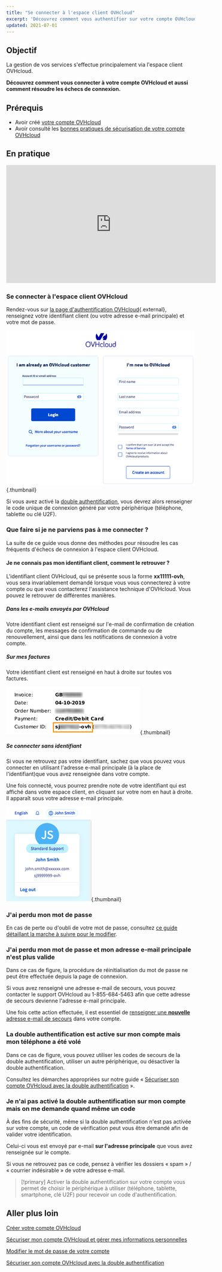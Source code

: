 ```yaml
---
title: "Se connecter à l'espace client OVHcloud"
excerpt: 'Découvrez comment vous authentifier sur votre compte OVHcloud'
updated: 2021-07-01
---
```


## Objectif

La gestion de vos services s'effectue principalement via l'espace client OVHcloud.

**Découvrez comment vous connecter à votre compte OVHcloud et aussi comment résoudre les échecs de connexion.**

## Prérequis

- Avoir créé [votre compte OVHcloud](/pages/account_and_service_management/account_information/ovhcloud-account-creation)
- Avoir consulté les [bonnes pratiques de sécurisation de votre compte OVHcloud](/pages/account_and_service_management/account_information/all_about_username)

## En pratique

<iframe width="560" height="315" src="https://www.youtube-nocookie.com/embed/odO58c4gJfc" frameborder="0" allow="accelerometer; autoplay; clipboard-write; encrypted-media; gyroscope; picture-in-picture" allowfullscreen></iframe>

### Se connecter à l'espace client OVHcloud

Rendez-vous sur [la page d'authentification OVHcloud](https://ca.ovh.com/auth/?action=gotomanager&from=https://www.ovh.com/ca/fr/&ovhSubsidiary=qc){.external}, renseignez votre identifiant client (ou votre adresse e-mail principale) et votre mot de passe.

![identifiant client](images/log-in.png){.thumbnail}

Si vous avez activé la [double authentification](/pages/account_and_service_management/account_information/secure-ovhcloud-account-with-2fa), vous devrez alors renseigner le code unique de connexion généré par votre périphérique (téléphone, tablette ou clé U2F).

### Que faire si je ne parviens pas à me connecter ? <a name="login-failure"></a>

La suite de ce guide vous donne des méthodes pour résoudre les cas fréquents d'échecs de connexion à l'espace client OVHcloud.

#### Je ne connais pas mon identifiant client, comment le retrouver ?

L'identifiant client OVHcloud, qui se présente sous la forme **xx11111-ovh**, vous sera invariablement demandé lorsque vous vous connecterez à votre compte ou que vous contacterez l'assistance technique d'OVHcloud. Vous pouvez le retrouver de différentes manières.

##### **Dans les e-mails envoyés par OVHcloud**

Votre identifiant client est renseigné sur l'e-mail de confirmation de création du compte, les messages de confirmation de commande ou de renouvellement, ainsi que dans les notifications de connexion à votre compte.

##### **Sur mes factures**

Votre identifiant client est renseigné en haut à droite sur toutes vos factures.

![identifiant client](images/nichandle01b.png){.thumbnail}

##### **Se connecter sans identifiant**

Si vous ne retrouvez pas votre identifiant, sachez que vous pouvez vous connecter en utilisant l'adresse e-mail principale (à la place de l'identifiant)que vous avez renseignée dans votre compte.

Une fois connecté, vous pourrez prendre note de votre identifiant qui est affiché dans votre espace client, en cliquant sur votre nom en haut à droite.
<br>Il apparaît sous votre adresse e-mail principale.

![identifiant client](images/nic-handle.png){.thumbnail}

### J'ai perdu mon mot de passe

En cas de perte ou d'oubli de votre mot de passe, consultez [ce guide détaillant la marche à suivre pour le modifier](/pages/account_and_service_management/account_information/manage-ovh-password#si-vous-ne-connaissez-plus-votre-mot-de-passe-actuel).

### J'ai perdu mon mot de passe et mon adresse e-mail principale n'est plus valide

Dans ce cas de figure, la procédure de réinitialisation du mot de passe ne peut être effectuée depuis la page de connexion.

Si vous avez renseigné une adresse e-mail de secours, vous pouvez contacter le support OVHcloud au 1-855-684-5463 afin que cette adresse de secours devienne l'adresse e-mail principale.

Une fois cette action effectuée, il est essentiel de [renseigner une **nouvelle** adresse e-mail de secours](/pages/account/customer/all_about_username#backup-email) dans votre compte.

### La double authentification est active sur mon compte mais mon téléphone a été volé

Dans ce cas de figure, vous pouvez utiliser les codes de secours de la double authentification, utiliser un autre périphérique, ou désactiver la double authentification.

Consultez les démarches appropriées sur notre guide « [Sécuriser son compte OVHcloud avec la double authentification](/pages/account_and_service_management/account_information/secure-ovhcloud-account-with-2fa#que-faire-si-lun-de-mes-peripheriques-est-perdu-ou-cesse-de-fonctionner) ».

### Je n'ai pas activé la double authentification sur mon compte mais on me demande quand même un code

À des fins de sécurité, même si la double authentification n'est pas activée sur votre compte, un code de vérification peut vous être demandé afin de valider votre identification.

Celui-ci vous est envoyé par e-mail **sur l'adresse principale** que vous avez renseignée sur le compte.

Si vous ne retrouvez pas ce code, pensez à vérifier les dossiers « spam » / « courrier indésirable » de votre adresse e-mail.

> [!primary]
> Activer la double authentification sur votre compte vous permet de choisir le périphérique à utiliser (téléphone, tablette, smartphone, clé U2F) pour recevoir un code d'authentification.
>

## Aller plus loin

[Créer votre compte OVHcloud](/pages/account_and_service_management/account_information/ovhcloud-account-creation)

[Sécuriser mon compte OVHcloud et gérer mes informations personnelles](/pages/account_and_service_management/account_information/all_about_username)

[Modifier le mot de passe de votre compte](/pages/account_and_service_management/account_information/manage-ovh-password)

[Sécuriser son compte OVHcloud avec la double authentification](/pages/account_and_service_management/account_information/secure-ovhcloud-account-with-2fa)

